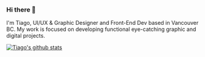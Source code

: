 ### Hi there 👋

I'm Tiago, UI/UX & Graphic Designer and Front-End Dev based in Vancouver BC. My work is focused on developing functional eye-catching graphic and digital projects.

[![Tiago's github stats](https://github-readme-stats.vercel.app/api?username=tiagov8)](https://github.com/tiagov8/github-readme-stats)
